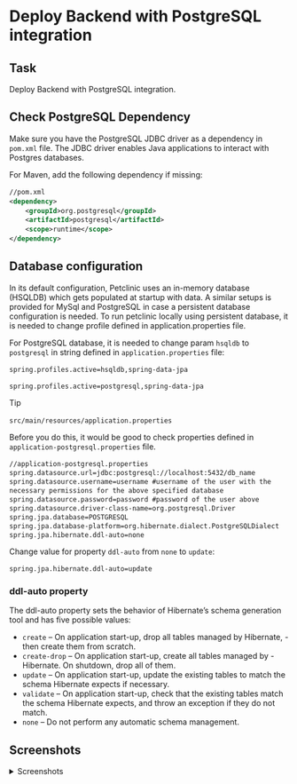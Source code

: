 # Deploy Backend with PostgreSQL integration

## Task
Deploy Backend with PostgreSQL integration.

## Check PostgreSQL Dependency
Make sure you have the PostgreSQL JDBC driver as a dependency in `pom.xml` file. The JDBC driver enables Java applications to interact with Postgres databases.

For Maven, add the following dependency if missing:

```xml
//pom.xml
<dependency>
    <groupId>org.postgresql</groupId>
    <artifactId>postgresql</artifactId>
    <scope>runtime</scope>
</dependency>
```

## Database configuration 

In its default configuration, Petclinic uses an in-memory database (HSQLDB) which gets populated at startup with data. A similar setups is provided for MySql and PostgreSQL in case a persistent database configuration is needed. To run petclinic locally using persistent database, it is needed to change profile defined in application.properties file.

For PostgreSQL database, it is needed to change param `hsqldb` to `postgresql` in string defined in `application.properties` file:
```
spring.profiles.active=hsqldb,spring-data-jpa
```
```
spring.profiles.active=postgresql,spring-data-jpa
```

 > [!TIP]
 > `src/main/resources/application.properties`

Before you do this, it would be good to check properties defined in `application-postgresql.properties` file.

```
//application-postgresql.properties
spring.datasource.url=jdbc:postgresql://localhost:5432/db_name
spring.datasource.username=username #username of the user with the necessary permissions for the above specified database 
spring.datasource.password=password #password of the user above
spring.datasource.driver-class-name=org.postgresql.Driver
spring.jpa.database=POSTGRESQL
spring.jpa.database-platform=org.hibernate.dialect.PostgreSQLDialect
spring.jpa.hibernate.ddl-auto=none
```

Change value for property `ddl-auto` from `none` to `update`:
```
spring.jpa.hibernate.ddl-auto=update
```

### ddl-auto property

The ddl-auto property sets the behavior of Hibernate’s schema generation tool and has five possible values:
- `create` – On application start-up, drop all tables managed by Hibernate, - then create them from scratch.
- `create-drop` – On application start-up, create all tables managed by - Hibernate. On shutdown, drop all of them.
- `update` – On application start-up, update the existing tables to match the schema Hibernate expects if necessary.
- `validate` – On application start-up, check that the existing tables match the schema Hibernate expects, and throw an exception if they do not match.
- `none` – Do not perform any automatic schema management.

## Screenshots 

<details>
<summary>Screenshots</summary>

Select query in psql on table `specialties`:  
![01](/06-backend-postgresql-integration/01_screenshot_db_select_before.png)

Executed POST method in Swagger:  
![02](/06-backend-postgresql-integration/02_screenshot_post_1.png)
![03](/06-backend-postgresql-integration/03_screenshot_post_2.png)

Status code after manipulation of data:  
![04](/06-backend-postgresql-integration/04_screenshot_post_status_code.png)

Select query in psql on table `specialties` after manipulation of data:  
![05](/06-backend-postgresql-integration/05_screenshot_db_select_after.png)
</details>

